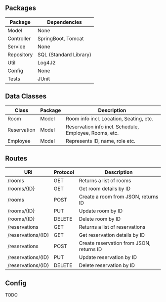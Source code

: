 
## Packages
| Package | Dependencies|
| - | - |
| Model | None |
| Controller | SpringBoot, Tomcat |
| Service | None |
| Repository | SQL (Standard Library) |
| Util | Log4J2 |
| Config | None |
| Tests | JUnit |

## Data Classes
| Class | Package | Description |
| - | - | - |
| Room | Model | Room info incl. Location, Seating, etc. |
| Reservation | Model | Reservation info incl. Schedule, Employee, Rooms, etc. | 
| Employee | Model | Represents ID, name, role etc.|


## Routes
| URI | Protocol | Description |
| - | - | - |
| /rooms | GET | Returns a list of rooms |
| /rooms/{ID} | GET | Get room details by ID |
| /rooms | POST | Create a room from JSON, returns ID |
| /rooms/{ID} | PUT | Update room by ID |
| /rooms/{ID} | DELETE | Delete room by ID |
| /reservations | GET | Returns a list of reservations |
| /reservations/{ID} | GET | Get reservation details by ID |
| /reservations | POST | Create reservation from JSON, returns ID | 
| /reservations/{ID} | PUT | Update reservation by ID |
| /reservations/{ID} | DELETE | Delete reservation by ID | 

## Config
TODO